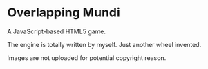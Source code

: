# Overlapping Mundi
A JavaScript-based HTML5 game.

The engine is totally written by myself. Just another wheel invented.

Images are not uploaded for potential copyright reason.
